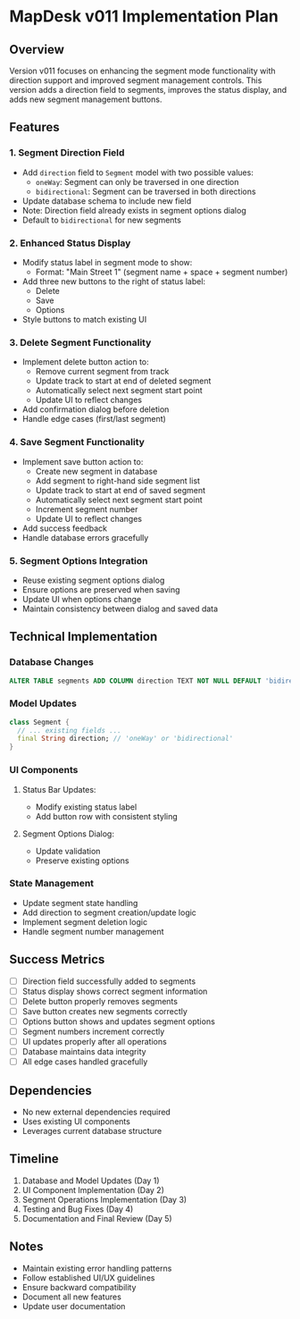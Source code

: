 # MapDesk v011 Implementation Plan

## Overview
Version v011 focuses on enhancing the segment mode functionality with direction support and improved segment management controls. This version adds a direction field to segments, improves the status display, and adds new segment management buttons.

## Features

### 1. Segment Direction Field
- Add `direction` field to `Segment` model with two possible values:
  - `oneWay`: Segment can only be traversed in one direction
  - `bidirectional`: Segment can be traversed in both directions
- Update database schema to include new field
- Note: Direction field already exists in segment options dialog
- Default to `bidirectional` for new segments

### 2. Enhanced Status Display
- Modify status label in segment mode to show:
  - Format: "Main Street 1" (segment name + space + segment number)
- Add three new buttons to the right of status label:
  - Delete
  - Save
  - Options
- Style buttons to match existing UI

### 3. Delete Segment Functionality
- Implement delete button action to:
  - Remove current segment from track
  - Update track to start at end of deleted segment
  - Automatically select next segment start point
  - Update UI to reflect changes
- Add confirmation dialog before deletion
- Handle edge cases (first/last segment)

### 4. Save Segment Functionality
- Implement save button action to:
  - Create new segment in database
  - Add segment to right-hand side segment list
  - Update track to start at end of saved segment
  - Automatically select next segment start point
  - Increment segment number
  - Update UI to reflect changes
- Add success feedback
- Handle database errors gracefully

### 5. Segment Options Integration
- Reuse existing segment options dialog
- Ensure options are preserved when saving
- Update UI when options change
- Maintain consistency between dialog and saved data

## Technical Implementation

### Database Changes
```sql
ALTER TABLE segments ADD COLUMN direction TEXT NOT NULL DEFAULT 'bidirectional';
```

### Model Updates
```dart
class Segment {
  // ... existing fields ...
  final String direction; // 'oneWay' or 'bidirectional'
}
```

### UI Components
1. Status Bar Updates:
   - Modify existing status label
   - Add button row with consistent styling

2. Segment Options Dialog:
   - Update validation
   - Preserve existing options

### State Management
- Update segment state handling
- Add direction to segment creation/update logic
- Implement segment deletion logic
- Handle segment number management

## Success Metrics
- [ ] Direction field successfully added to segments
- [ ] Status display shows correct segment information
- [ ] Delete button properly removes segments
- [ ] Save button creates new segments correctly
- [ ] Options button shows and updates segment options
- [ ] Segment numbers increment correctly
- [ ] UI updates properly after all operations
- [ ] Database maintains data integrity
- [ ] All edge cases handled gracefully

## Dependencies
- No new external dependencies required
- Uses existing UI components
- Leverages current database structure

## Timeline
1. Database and Model Updates (Day 1)
2. UI Component Implementation (Day 2)
3. Segment Operations Implementation (Day 3)
4. Testing and Bug Fixes (Day 4)
5. Documentation and Final Review (Day 5)

## Notes
- Maintain existing error handling patterns
- Follow established UI/UX guidelines
- Ensure backward compatibility
- Document all new features
- Update user documentation 